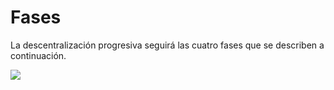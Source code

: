 # Fases

La descentralización progresiva seguirá las cuatro fases que se describen a continuación.

![](../.gitbook/assets/ousd_docs_graphics_2%20%282%29.png)

